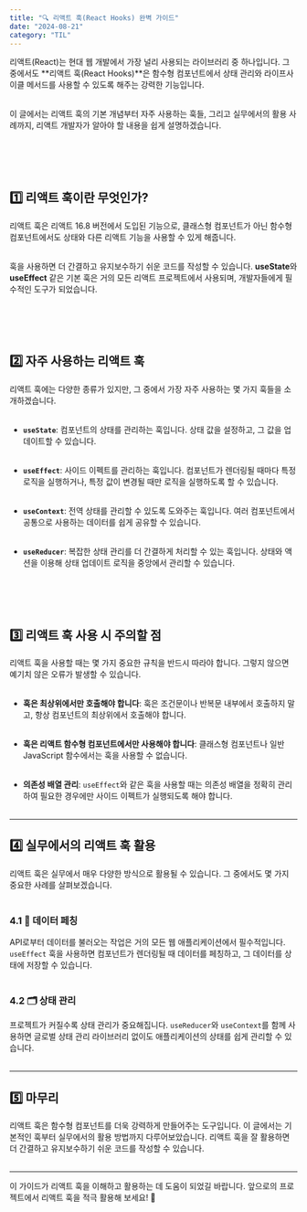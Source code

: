 ```yaml
---
title: "🔍 리액트 훅(React Hooks) 완벽 가이드"
date: "2024-08-21"
category: "TIL"
---
```


리액트(React)는 현대 웹 개발에서 가장 널리 사용되는 라이브러리 중 하나입니다. 그 중에서도 **리액트 훅(React Hooks)**은 함수형 컴포넌트에서 상태 관리와 라이프사이클 메서드를 사용할 수 있도록 해주는 강력한 기능입니다.  
&nbsp;

이 글에서는 리액트 훅의 기본 개념부터 자주 사용하는 훅들, 그리고 실무에서의 활용 사례까지, 리액트 개발자가 알아야 할 내용을 쉽게 설명하겠습니다.  
&nbsp;

## &nbsp;

## 1️⃣ 리액트 훅이란 무엇인가?

리액트 훅은 리액트 16.8 버전에서 도입된 기능으로, 클래스형 컴포넌트가 아닌 함수형 컴포넌트에서도 상태와 다른 리액트 기능을 사용할 수 있게 해줍니다.  
&nbsp;

훅을 사용하면 더 간결하고 유지보수하기 쉬운 코드를 작성할 수 있습니다. **useState**와 **useEffect** 같은 기본 훅은 거의 모든 리액트 프로젝트에서 사용되며, 개발자들에게 필수적인 도구가 되었습니다.  
&nbsp;

## &nbsp;

## 2️⃣ 자주 사용하는 리액트 훅

리액트 훅에는 다양한 종류가 있지만, 그 중에서 가장 자주 사용하는 몇 가지 훅들을 소개하겠습니다.  
&nbsp;

- **`useState`**: 컴포넌트의 상태를 관리하는 훅입니다. 상태 값을 설정하고, 그 값을 업데이트할 수 있습니다.  
  &nbsp;

- **`useEffect`**: 사이드 이펙트를 관리하는 훅입니다. 컴포넌트가 렌더링될 때마다 특정 로직을 실행하거나, 특정 값이 변경될 때만 로직을 실행하도록 할 수 있습니다.  
  &nbsp;

- **`useContext`**: 전역 상태를 관리할 수 있도록 도와주는 훅입니다. 여러 컴포넌트에서 공통으로 사용하는 데이터를 쉽게 공유할 수 있습니다.  
  &nbsp;

- **`useReducer`**: 복잡한 상태 관리를 더 간결하게 처리할 수 있는 훅입니다. 상태와 액션을 이용해 상태 업데이트 로직을 중앙에서 관리할 수 있습니다.  
  &nbsp;

## &nbsp;

## 3️⃣ 리액트 훅 사용 시 주의할 점

리액트 훅을 사용할 때는 몇 가지 중요한 규칙을 반드시 따라야 합니다. 그렇지 않으면 예기치 않은 오류가 발생할 수 있습니다.  
&nbsp;

- **훅은 최상위에서만 호출해야 합니다**: 훅은 조건문이나 반복문 내부에서 호출하지 말고, 항상 컴포넌트의 최상위에서 호출해야 합니다.  
  &nbsp;

- **훅은 리액트 함수형 컴포넌트에서만 사용해야 합니다**: 클래스형 컴포넌트나 일반 JavaScript 함수에서는 훅을 사용할 수 없습니다.  
  &nbsp;

- **의존성 배열 관리**: `useEffect`와 같은 훅을 사용할 때는 의존성 배열을 정확히 관리하여 필요한 경우에만 사이드 이펙트가 실행되도록 해야 합니다.  
  &nbsp;

---

## 4️⃣ 실무에서의 리액트 훅 활용

리액트 훅은 실무에서 매우 다양한 방식으로 활용될 수 있습니다. 그 중에서도 몇 가지 중요한 사례를 살펴보겠습니다.  
&nbsp;

### 4.1 🔄 데이터 페칭

API로부터 데이터를 불러오는 작업은 거의 모든 웹 애플리케이션에서 필수적입니다. `useEffect` 훅을 사용하면 컴포넌트가 렌더링될 때 데이터를 페칭하고, 그 데이터를 상태에 저장할 수 있습니다.  
&nbsp;

### 4.2 🗂 상태 관리

프로젝트가 커질수록 상태 관리가 중요해집니다. `useReducer`와 `useContext`를 함께 사용하면 글로벌 상태 관리 라이브러리 없이도 애플리케이션의 상태를 쉽게 관리할 수 있습니다.  
&nbsp;

---

## 5️⃣ 마무리

리액트 훅은 함수형 컴포넌트를 더욱 강력하게 만들어주는 도구입니다. 이 글에서는 기본적인 훅부터 실무에서의 활용 방법까지 다루어보았습니다. 리액트 훅을 잘 활용하면 더 간결하고 유지보수하기 쉬운 코드를 작성할 수 있습니다.  
&nbsp;

---

이 가이드가 리액트 훅을 이해하고 활용하는 데 도움이 되었길 바랍니다. 앞으로의 프로젝트에서 리액트 훅을 적극 활용해 보세요! 🚀
